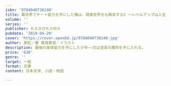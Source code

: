 ```yaml
---
isbn: '9784040730240'
title: 異世界でチート能力を手にした俺は、現実世界をも無双する2 ～レベルアップは人生を変えた～
volume: ''
series: ''
publisher: ＫＡＤＯＫＡＷＡ
pubdate: '2019-04-20'
cover: 'https://cover.openbd.jp/9784040730240.jpg'
author: 美紅／著 桑島黎音／イラスト
description: 最強の身体能力を手にした少年――次は至高の魔術を手に入れる。
price: '630'
genre: ''
target: 一般
format: 文庫
content: 日本文学、小説・物語

---
```

